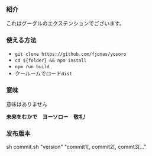 
### 紹介
これはグーグルのエクステンションでございます。
### 使える方法
+   `git clone https://github.com/fjonas/yosoro`
+   `cd ${folder} && npm install`
+   `npm run build`
+   クールームでロード`dist`

### 意味
意味はありません

**未来をむかで　ヨーソロー　敬礼!**

### 发布版本
sh commit.sh "version" "commit1[, commit2[, commt3[..."